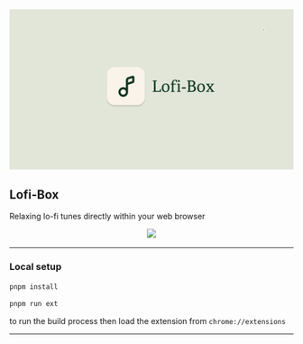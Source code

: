 <div align="left">
<img src="/static/preview/1.png">
</div>
<div align="left">
<h2>Lofi-Box</h3>
<p>Relaxing lo-fi tunes directly within your web browser</p>
</div>
<div  align="center" >
<img height="60px"src="https://storage.googleapis.com/web-dev-uploads/image/WlD8wC6g8khYWPJUsQceQkhXSlv1/HRs9MPufa1J1h5glNhut.png">
</div>


---

### Local setup

```bash
pnpm install
```

```bash
pnpm run ext
```

to run the build process then load the extension from `chrome://extensions`

---
